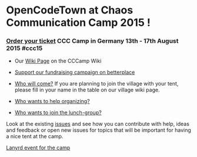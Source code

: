 # OpenCodeTown at Chaos Communication Camp 2015 !
### [Order your ticket](https://tickets.events.ccc.de/) CCC Camp in Germany 13th - 17th August 2015 #ccc15



* Our [Wiki Page](http://events.ccc.de/camp/2015/wiki/Village:OpenCodeTown) on the CCCamp Wiki
* [Support our fundraising campaign on betterplace](https://www.betterplace.org/en/projects/30076-an-assembly-on-chaos-communication-camp-providing-free-teaching)
* [Who will come?](https://github.com/rubytown/Chaos-Communication-Camp-2015/issues/1)
If you are planning to join the village with your tent, please fill in your name in the table on our village wiki page.

* [Who wants to help organizing?](https://github.com/rubytown/Chaos-Communication-Camp-2015/issues/2)
* [Who wants to join the lunch-group?](https://github.com/opencodetown/Chaos-Communication-Camp-2015/issues/12)

Look at the existing [issues](https://github.com/rubytown/Chaos-Communication-Camp-2015/issues/) and see how you can contribute with help, ideas and feedback or open new issues for topics that will be important for having a nice tent at the camp.

[Lanyrd event for the camp](http://lanyrd.com/2015/chaos-communication-camp/)
